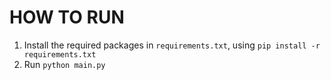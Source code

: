 # HOW TO RUN

1. Install the required packages in `requirements.txt`, using `pip install -r requirements.txt`
2. Run `python main.py`

